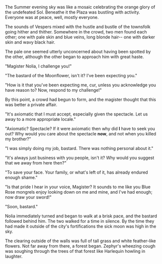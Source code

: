 The Summer evening sky was like a mosaic celebrating the orange glory of the undefeated Sol. Beneathe it the Plaza was bustling with activity. Everyone was at peace, well, mostly everyone. 

The sounds of Vespers mixed with the hustle and bustle of the townsfolk going hither and thither. Somewhere in the crowd, two men found each other; one with pale skin and blue veins, long blonde hair-- one with darker skin and wavy black hair.

The pale one seemed utterly unconcerned about having been spotted by the other, although the other began to approach him with great haste.

"Magister Nolia, I challenge you!"

"The bastard of the Moonflower, isn't it? I've been expecting you."

"How is it that you've been expecting me, cur, unless you acknowledge you have reason to? Now, respond to my challenge!"

By this point, a crowd had begun to form, and the magister thought that this was better a private affair.

"It's axiomatic that I must accept, especially given the spectacle. Let us away to a more appropriate locale."

"Axiomatic? Spectacle? If it were axiomatic then why did **I** have to seek you out? Why would you care about the spectacle **now**, and not when you killed my brother?"

"I was simply doing my job, bastard. There was nothing personal about it."

"It's always just business with you people, isn't it? Why would you suggest that we away from here then?"

"To save your face. Your family, or what's left of it, has already endured enough shame."

"Is that pride I hear in your voice, Magister? It sounds to me like you Blue Rose mongrels enjoy looking down on me and mine, and I've had enough; now draw your sword!"

"Soon, bastard."

Nolia immediately turned and began to walk at a brisk pace, and the bastard followed behind him. The two walked for a time in silence. By the time they had made it outside of the city's fortifications the sick moon was high in the sky.

The clearing outside of the walls was full of tall grass and white feather-like flowers. Not far away from there, a forest began. Zephyr's wheezing cough was soughing through the trees of that forest like Harlequin howling in laughter.